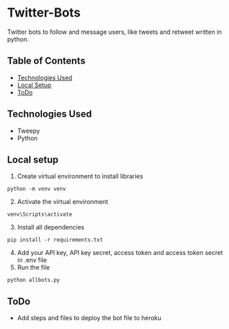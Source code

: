 # Twitter-Bots
Twitter bots to follow and message users, like tweets and retweet written in python.


## Table of Contents
+ [Technologies Used](https://github.com/bhilkanchan/Twitter-Bots/blob/main/README.md#technologies-used)
+ [Local Setup](https://github.com/bhilkanchan/Twitter-Bots/blob/main/README.md#local-setup)
+ [ToDo](https://github.com/bhilkanchan/Twitter-Bots/blob/main/README.md#to-do)


## Technologies Used
+ Tweepy
+ Python


## Local setup
1. Create virtual environment to install libraries
```
python -m venv venv
```
2. Activate the virtual environment
```
venv\Scripts\activate
```
3. Install all dependencies
```
pip install -r requirements.txt
```
4. Add your API key, API key secret, access token and access token secret in .env file
5. Run the file
```
python allbots.py
```


## ToDo
+ Add steps and files to deploy the bot file to heroku
